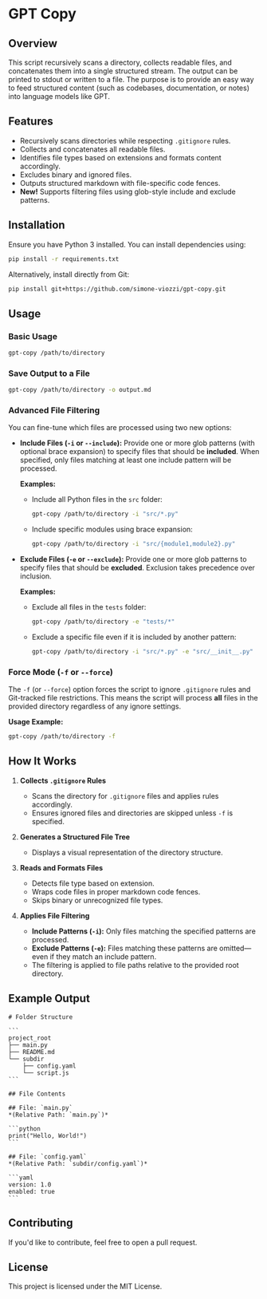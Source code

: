 # GPT Copy

## Overview
This script recursively scans a directory, collects readable files, and concatenates them into a single structured stream. The output can be printed to stdout or written to a file. The purpose is to provide an easy way to feed structured content (such as codebases, documentation, or notes) into language models like GPT.

## Features
- Recursively scans directories while respecting `.gitignore` rules.
- Collects and concatenates all readable files.
- Identifies file types based on extensions and formats content accordingly.
- Excludes binary and ignored files.
- Outputs structured markdown with file-specific code fences.
- **New!** Supports filtering files using glob-style include and exclude patterns.

## Installation
Ensure you have Python 3 installed. You can install dependencies using:

```sh
pip install -r requirements.txt
```

Alternatively, install directly from Git:
```sh
pip install git+https://github.com/simone-viozzi/gpt-copy.git
```

## Usage
### Basic Usage
```sh
gpt-copy /path/to/directory
```

### Save Output to a File
```sh
gpt-copy /path/to/directory -o output.md
```

### Advanced File Filtering
You can fine-tune which files are processed using two new options:

- **Include Files (`-i` or `--include`):**
  Provide one or more glob patterns (with optional brace expansion) to specify files that should be **included**. When specified, only files matching at least one include pattern will be processed.

  **Examples:**
  - Include all Python files in the `src` folder:
    ```sh
    gpt-copy /path/to/directory -i "src/*.py"
    ```
  - Include specific modules using brace expansion:
    ```sh
    gpt-copy /path/to/directory -i "src/{module1,module2}.py"
    ```

- **Exclude Files (`-e` or `--exclude`):**
  Provide one or more glob patterns to specify files that should be **excluded**. Exclusion takes precedence over inclusion.

  **Examples:**
  - Exclude all files in the `tests` folder:
    ```sh
    gpt-copy /path/to/directory -e "tests/*"
    ```
  - Exclude a specific file even if it is included by another pattern:
    ```sh
    gpt-copy /path/to/directory -i "src/*.py" -e "src/__init__.py"
    ```

### Force Mode (`-f` or `--force`)
The `-f` (or `--force`) option forces the script to ignore `.gitignore` rules and Git-tracked file restrictions. This means the script will process **all** files in the provided directory regardless of any ignore settings.

**Usage Example:**
```sh
gpt-copy /path/to/directory -f
```

## How It Works
1. **Collects `.gitignore` Rules**
   - Scans the directory for `.gitignore` files and applies rules accordingly.
   - Ensures ignored files and directories are skipped unless `-f` is specified.

2. **Generates a Structured File Tree**
   - Displays a visual representation of the directory structure.

3. **Reads and Formats Files**
   - Detects file type based on extension.
   - Wraps code files in proper markdown code fences.
   - Skips binary or unrecognized file types.

4. **Applies File Filtering**
   - **Include Patterns (`-i`):** Only files matching the specified patterns are processed.
   - **Exclude Patterns (`-e`):** Files matching these patterns are omitted—even if they match an include pattern.
   - The filtering is applied to file paths relative to the provided root directory.

## Example Output
````
# Folder Structure

```
project_root
├── main.py
├── README.md
└── subdir
    ├── config.yaml
    └── script.js
```

## File Contents

## File: `main.py`
*(Relative Path: `main.py`)*

```python
print("Hello, World!")
```

## File: `config.yaml`
*(Relative Path: `subdir/config.yaml`)*

```yaml
version: 1.0
enabled: true
```
````

## Contributing
If you'd like to contribute, feel free to open a pull request.

## License
This project is licensed under the MIT License.
